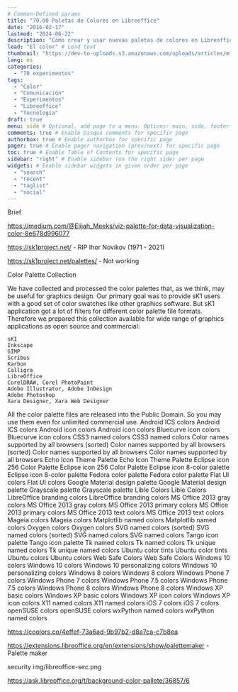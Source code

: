 ```yaml
---
# Common-Defined params
title: "70.00 Paletas de Colores en Libreoffice"
date: "2016-02-17"
lastmod: "2024-06-22"
description: "Cómo crear y usar nuevas paletas de colores en Libreoffice"
lead: "El color" # Lead text
thumbnail: "https://dev-to-uploads.s3.amazonaws.com/uploads/articles/mffvrwlp2ovvj4b7703m.jpg" # Thumbnail image
lang: es
categories:
  - "70 experimentos"
tags:
  - "Color"
  - "Comunicación"
  - "Experimentos"
  - "Libreoffice"
  - "Tecnología"
draft: true
menu: side # Optional, add page to a menu. Options: main, side, footer
comments: true # Enable Disqus comments for specific page
authorbox: true # Enable authorbox for specific page
pager: true # Enable pager navigation (prev/next) for specific page
toc: true # Enable Table of Contents for specific page
sidebar: "right" # Enable sidebar (on the right side) per page
widgets: # Enable sidebar widgets in given order per page
  - "search"
  - "recent"
  - "taglist"
  - "social"
---
```


Brief

<!--more-->

https://medium.com/@Elijah_Meeks/viz-palette-for-data-visualization-color-8e678d996077

https://sk1project.net/ - RIP Ihor Novikov (1971 - 2021)

https://sk1project.net/palettes/ - Not working



Color Palette Collection

We have collected and processed the color palettes that, as we think, may be useful for graphics design. Our primary goal was to provide sK1 users with a good set of color swatches like other graphics software. But sK1 application got a lot of filters for different color palette file formats. Therefore we prepared this collection available for wide range of graphics applications as open source and commercial:

    sK1
    Inkscape
    GIMP
    Scribus
    Karbon
    Calligra
    LibreOffice
    CorelDRAW, Corel PhotoPaint
    Adobe Illustrator, Adobe InDesign
    Adobe Photoshop
    Xara Designer, Xara Web Designer

All the color palette files are released into the Public Domain. So you may use them even for unlimited commercial use.
Android ICS colors
Android ICS colors
Android icon colors
Android icon colors
Bluecurve icon colors
Bluecurve icon colors
CSS3 named colors
CSS3 named colors
Color names supported by all browsers (sorted)
Color names supported by all browsers (sorted)
Color names supported by all browsers
Color names supported by all browsers
Echo Icon Theme Palette
Echo Icon Theme Palette
Eclipse icon 256 Color Palette
Eclipse icon 256 Color Palette
Eclipse icon 8-color palette
Eclipse icon 8-color palette
Fedora color palette
Fedora color palette
Flat UI colors
Flat UI colors
Google Material design palette
Google Material design palette
Grayscale palette
Grayscale palette
Lible Colors
Lible Colors
LibreOffice branding colors
LibreOffice branding colors
MS Office 2013 gray colors
MS Office 2013 gray colors
MS Office 2013 primary colors
MS Office 2013 primary colors
MS Office 2013 text colors
MS Office 2013 text colors
Mageia colors
Mageia colors
Matplotlib named colors
Matplotlib named colors
Oxygen colors
Oxygen colors
SVG named colors (sorted)
SVG named colors (sorted)
SVG named colors
SVG named colors
Tango icon palette
Tango icon palette
Tk named colors
Tk named colors
Tk unique named colors
Tk unique named colors
Ubuntu color tints
Ubuntu color tints
Ubuntu colors
Ubuntu colors
Web Safe Colors
Web Safe Colors
Windows 10 colors
Windows 10 colors
Windows 10 personalizing colors
Windows 10 personalizing colors
Windows 8 colors
Windows 8 colors
Windows Phone 7 colors
Windows Phone 7 colors
Windows Phone 7.5 colors
Windows Phone 7.5 colors
Windows Phone 8 colors
Windows Phone 8 colors
Windows XP basic colors
Windows XP basic colors
Windows XP icon colors
Windows XP icon colors
X11 named colors
X11 named colors
iOS 7 colors
iOS 7 colors
openSUSE colors
openSUSE colors
wxPython named colors
wxPython named colors

https://coolors.co/4effef-73a6ad-9b97b2-d8a7ca-c7b8ea

https://extensions.libreoffice.org/en/extensions/show/palettemaker - Palette maker

security img/libreoffice-sec.png

https://ask.libreoffice.org/t/background-color-pallete/36857/6
